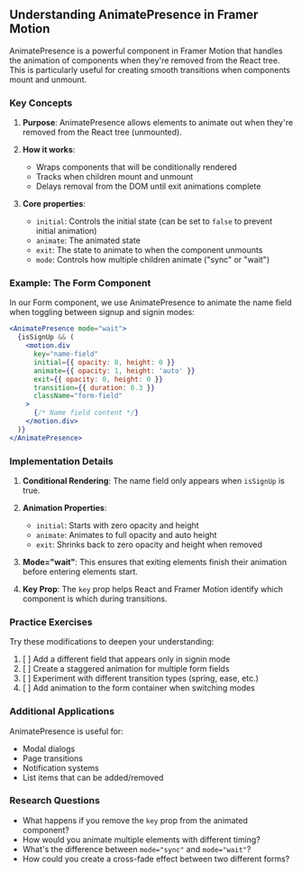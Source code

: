 ## Understanding AnimatePresence in Framer Motion

AnimatePresence is a powerful component in Framer Motion that handles the animation of components when they're removed from the React tree. This is particularly useful for creating smooth transitions when components mount and unmount.

### Key Concepts

1. **Purpose**: AnimatePresence allows elements to animate out when they're removed from the React tree (unmounted).

2. **How it works**: 
   - Wraps components that will be conditionally rendered
   - Tracks when children mount and unmount
   - Delays removal from the DOM until exit animations complete

3. **Core properties**:
   - `initial`: Controls the initial state (can be set to `false` to prevent initial animation)
   - `animate`: The animated state
   - `exit`: The state to animate to when the component unmounts
   - `mode`: Controls how multiple children animate ("sync" or "wait")

### Example: The Form Component

In our Form component, we use AnimatePresence to animate the name field when toggling between signup and signin modes:

```jsx
<AnimatePresence mode="wait">
  {isSignUp && (
    <motion.div
      key="name-field"
      initial={{ opacity: 0, height: 0 }}
      animate={{ opacity: 1, height: 'auto' }}
      exit={{ opacity: 0, height: 0 }}
      transition={{ duration: 0.3 }}
      className="form-field"
    >
      {/* Name field content */}
    </motion.div>
  )}
</AnimatePresence>
```

### Implementation Details

1. **Conditional Rendering**: The name field only appears when `isSignUp` is true.

2. **Animation Properties**:
   - `initial`: Starts with zero opacity and height
   - `animate`: Animates to full opacity and auto height
   - `exit`: Shrinks back to zero opacity and height when removed

3. **Mode="wait"**: This ensures that exiting elements finish their animation before entering elements start.

4. **Key Prop**: The `key` prop helps React and Framer Motion identify which component is which during transitions.

### Practice Exercises

Try these modifications to deepen your understanding:

1. [ ] Add a different field that appears only in signin mode
2. [ ] Create a staggered animation for multiple form fields
3. [ ] Experiment with different transition types (spring, ease, etc.)
4. [ ] Add animation to the form container when switching modes

### Additional Applications

AnimatePresence is useful for:
- Modal dialogs
- Page transitions
- Notification systems
- List items that can be added/removed

### Research Questions

- What happens if you remove the `key` prop from the animated component?
- How would you animate multiple elements with different timing?
- What's the difference between `mode="sync"` and `mode="wait"`?
- How could you create a cross-fade effect between two different forms?